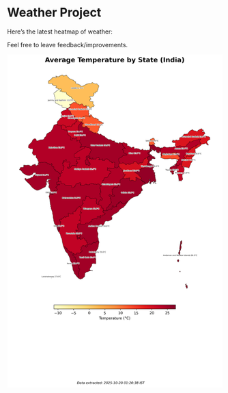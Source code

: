 # Weather Project

Here’s the latest heatmap of weather:

Feel free to leave feedback/improvements.

![India Heatmap](docs/assets/india_heatmap.png?v=F54110)
